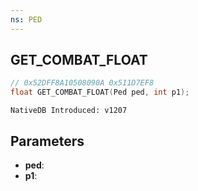 ```yaml
---
ns: PED
---
```

## GET_COMBAT_FLOAT

```c
// 0x52DFF8A10508090A 0x511D7EF8
float GET_COMBAT_FLOAT(Ped ped, int p1);
```

```
NativeDB Introduced: v1207
```

## Parameters
* **ped**:
* **p1**:
